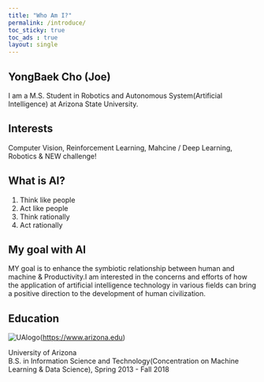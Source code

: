 ```yaml
---
title: "Who Am I?"
permalink: /introduce/
toc_sticky: true
toc_ads : true
layout: single
---
```


## YongBaek Cho (Joe)

I am a M.S. Student in Robotics and Autonomous System(Artificial Intelligence) at Arizona State University.

## Interests

Computer Vision, Reinforcement Learning, Mahcine / Deep Learning, Robotics & NEW challenge!

## What is AI?

1. Think like people
2. Act like people
3. Think rationally
4. Act rationally 

## My goal with AI

MY goal is to enhance the symbiotic relationship between human and machine & Productivity.I am interested in the concerns and efforts of how the application of artificial intelligence technology in various fields can bring a positive direction to the development of human civilization.

## Education

![UAlogo](https://user-images.githubusercontent.com/43649503/84980195-5e9aa980-b16c-11ea-9f47-894fbaa9cc22.png)(https://www.arizona.edu)
<div style="text-align: left"> University of Arizona </div>
<div style="text-align: left"> B.S. in Information Science and Technology(Concentration on Machine Learning & Data Science), Spring 2013 - Fall 2018</div> 


